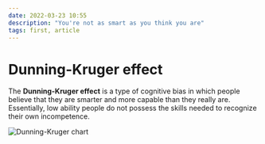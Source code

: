 ```yaml
---
date: 2022-03-23 10:55
description: "You're not as smart as you think you are"
tags: first, article
---
```

# Dunning-Kruger effect

The **Dunning-Kruger effect** is a type of cognitive bias in which people believe that they are smarter and more capable than they really are. Essentially, low ability people do not possess the skills needed to recognize their own incompetence.

![Dunning-Kruger chart](/images/dunning-kruger.jpeg)
